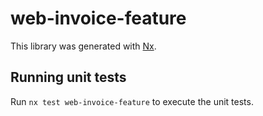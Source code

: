 # web-invoice-feature

This library was generated with [Nx](https://nx.dev).

## Running unit tests

Run `nx test web-invoice-feature` to execute the unit tests.
